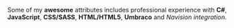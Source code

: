 Some of my **awesome** attributes includes professional experience with **C#**, **JavaScript**, **CSS/SASS**, **HTML/HTML5**,  __Umbraco__ and _Navision integration_.    
